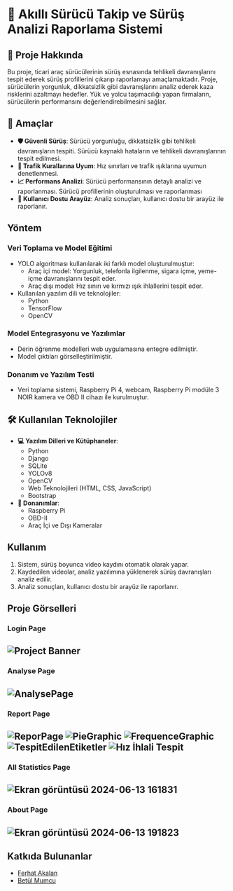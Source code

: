 # 🚗 Akıllı Sürücü Takip ve Sürüş Analizi Raporlama Sistemi

## 📖 Proje Hakkında

Bu proje, ticari araç sürücülerinin sürüş esnasında tehlikeli davranışlarını tespit ederek sürüş profillerini çıkarıp raporlamayı amaçlamaktadır. Proje, sürücülerin yorgunluk, dikkatsizlik gibi davranışlarını analiz ederek kaza risklerini azaltmayı hedefler. Yük ve yolcu taşımacılığı yapan firmaların, sürücülerin performansını değerlendirebilmesini sağlar.

## 🎯 Amaçlar

- **🛡️ Güvenli Sürüş**: Sürücü yorgunluğu, dikkatsizlik gibi tehlikeli davranışların tespiti. Sürücü kaynaklı hataların ve tehlikeli davranışlarının tespit edilmesi.
- **🚦 Trafik Kurallarına Uyum**: Hız sınırları ve trafik ışıklarına uyumun denetlenmesi.
- **📈 Performans Analizi**: Sürücü performansının detaylı analizi ve raporlanması. Sürücü profillerinin oluşturulması ve raporlanması
- **📱 Kullanıcı Dostu Arayüz**: Analiz sonuçları, kullanıcı dostu bir arayüz ile raporlanır.


## Yöntem

### Veri Toplama ve Model Eğitimi
- YOLO algoritması kullanılarak iki farklı model oluşturulmuştur:
  - Araç içi model: Yorgunluk, telefonla ilgilenme, sigara içme, yeme-içme davranışlarını tespit eder.
  - Araç dışı model: Hız sınırı ve kırmızı ışık ihlallerini tespit eder.
- Kullanılan yazılım dili ve teknolojiler:
  - Python
  - TensorFlow
  - OpenCV

### Model Entegrasyonu ve Yazılımlar
- Derin öğrenme modelleri web uygulamasına entegre edilmiştir.
- Model çıktıları görselleştirilmiştir.

### Donanım ve Yazılım Testi
- Veri toplama sistemi, Raspberry Pi 4, webcam, Raspberry Pi modüle 3 NOIR kamera ve OBD II cihazı ile kurulmuştur.

## 🛠️ Kullanılan Teknolojiler
- **💻 Yazılım Dilleri ve Kütüphaneler**:
  - Python
  - Django
  - SQLite
  - YOLOv8
  - OpenCV
  - Web Teknolojileri (HTML, CSS, JavaScript)
  - Bootstrap
- **🔧 Donanımlar**:
  - Raspberry Pi
  - OBD-II
  - Araç İçi ve Dışı Kameralar

## Kullanım
1. Sistem, sürüş boyunca video kaydını otomatik olarak yapar.
2. Kaydedilen videolar, analiz yazılımına yüklenerek sürüş davranışları analiz edilir.
3. Analiz sonuçları, kullanıcı dostu bir arayüz ile raporlanır.

## Proje Görselleri

### Login Page
![Project Banner](https://github.com/FerhatAkalan/smartdrivingsystems/assets/102834897/29334c32-0018-4419-a319-1ace2287c666)
---
### Analyse Page
![AnalysePage](https://github.com/FerhatAkalan/smartdrivingsystems/assets/102834897/f591c551-8f4a-4be2-bf6f-d1f08db3cf56)
---
### Report Page
![ReporPage](https://github.com/FerhatAkalan/smartdrivingsystems/assets/102834897/1fd713aa-f9d7-4ea1-be33-97dca2e768dc)
![PieGraphic](https://github.com/FerhatAkalan/smartdrivingsystems/assets/102834897/7f59fe77-3e5d-47cd-84ab-b865430922dc)
![FrequenceGraphic](https://github.com/FerhatAkalan/smartdrivingsystems/assets/102834897/9e6b016c-09a7-4054-b0ae-3e861827324a)
![TespitEdilenEtiketler](https://github.com/FerhatAkalan/smartdrivingsystems/assets/102834897/30ea797d-ef0d-40fc-aafd-3f082417f919)
![Hız İhlali Tespit](https://github.com/FerhatAkalan/smartdrivingsystems/assets/102834897/f1bace18-313a-4955-9bed-43d4c2b4e62a)
---
### All Statistics Page
![Ekran görüntüsü 2024-06-13 161831](https://github.com/FerhatAkalan/smartdrivingsystems/assets/102834897/1744a885-ebda-4413-9e40-99169d469c1b)
---
### About Page
![Ekran görüntüsü 2024-06-13 191823](https://github.com/FerhatAkalan/smartdrivingsystems/assets/102834897/df1f9a3a-7a6f-4f26-b51b-bf655bd8e88c)
---


## Katkıda Bulunanlar
- [Ferhat Akalan](https://github.com/ferhatakalan)
- [Betül Mumcu](https://github.com/betuullm)
